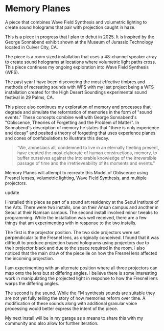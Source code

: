 # Memory Planes

A piece that combines Wave Field Synthesis and volumetric lighting to create sound holograms that pair with projection caught in haze.

This is a piece in progress that I plan to debut in 2025. It is inspired by the George Sonnabend exhibit shown at the Museum of Jurassic Technology located in Culver City, CA.

The piece is a room sized installation that uses a 48-channel speaker array to create sound holograms at locations where volumetric light paths cross. This piece continues my ongoing exploration into Wave Field Synthesis (WFS).

The past year I have been discovering the most effective timbres and methods of recreating sounds with WFS with my last project being a WFS installation created for the High Desert Soundings experimental sound festival in 29 Palms, CA.

This piece also continues my exploration of memory and processes that degrade and simulate the reformation of memories in the form of "sound events." These concepts combine well with George Sonnabend's "Obliscence, Theories of Forgetting and the Problem of Matter". In Sonnabend's description of memory he states that "there is only experience and decay" and posited a theory of forgetting that uses experience planes and cones of confabulations to illustrate this decay.

>“We, amnesiacs all, condemned to live in an eternally fleeting present, have created the most elaborate of human constructions, memory, to buffer ourselves against the intolerable knowledge of the irreversible passage of time and the irretrieveability of its moments and events.”

Memory Planes will attempt to recreate this Model of Obliscence using Fresnel lenses, volumetric lighting, Wave Field Synthesis, and multiple projectors.

update

I installed this piece as part of a sound art residency at the Seoul Institute of the Arts. There were two installs, one on their Ansan campus and another in Seoul at their Namsan campus. The second install involved minor tweaks to programming. While the installation was well received, there are a few things that am experimenting with in response to the two installs.

The first is the projector position. The two side projectors were set perpendicular to the Fresnel lens, as originally conceived. I found that it was difficult to produce projection based holograms using projectors due to their projector black and due to the space required in the room. I also noticed that the main draw of the piece lie on how the Fresnel lens affected the incoming projection.

I am experimenting with an alternate position where all three projectors can map onto the lens but at differing angles. I believe there is some interesting work in manipulating the projected light in response to how the Fresnel lens warps the differing angles.

The second is the sound. While the FM synthesis sounds are suitable they are not yet fully telling the story of how memories reform over time. A modification of these sounds along with additional granular voice processing would better express the intent of the piece.

My next install will be in my garage as a means to share this with my community and also allow for further iteration.

